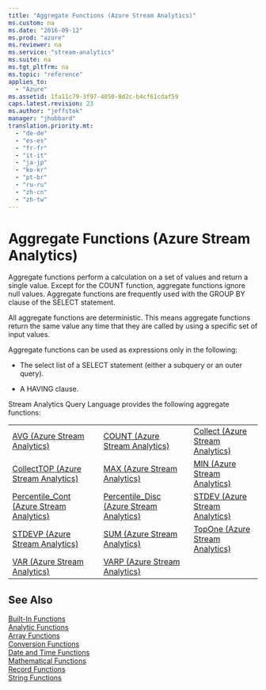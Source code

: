 ```yaml
---
title: "Aggregate Functions (Azure Stream Analytics)"
ms.custom: na
ms.date: "2016-09-12"
ms.prod: "azure"
ms.reviewer: na
ms.service: "stream-analytics"
ms.suite: na
ms.tgt_pltfrm: na
ms.topic: "reference"
applies_to: 
  - "Azure"
ms.assetid: 1fa11c79-3f97-4050-8d2c-b4cf61cdaf59
caps.latest.revision: 23
ms.author: "jeffstok"
manager: "jhubbard"
translation.priority.mt: 
  - "de-de"
  - "es-es"
  - "fr-fr"
  - "it-it"
  - "ja-jp"
  - "ko-kr"
  - "pt-br"
  - "ru-ru"
  - "zh-cn"
  - "zh-tw"
---
```

# Aggregate Functions (Azure Stream Analytics)
  Aggregate functions perform a calculation on a set of values and return a single value. Except for the COUNT function, aggregate functions ignore null values. Aggregate functions are frequently used with the GROUP BY clause of the SELECT statement.  
  
 All aggregate functions are deterministic. This means aggregate functions return the same value any time that they are called by using a specific set of input values.  
  
 Aggregate functions can be used as expressions only in the following:  
  
-   The select list of a SELECT statement (either a subquery or an outer query).  
  
-   A HAVING clause.  
  
 Stream Analytics Query Language provides the following aggregate functions:  
  
||||  
|-|-|-|  
|[AVG &#40;Azure Stream Analytics&#41;](../streamAnalyticsQueryLanguage/avg--azure-stream-analytics-.md)|[COUNT &#40;Azure Stream Analytics&#41;](../streamAnalyticsQueryLanguage/count--azure-stream-analytics-.md)|[Collect &#40;Azure Stream Analytics&#41;](../streamAnalyticsQueryLanguage/collect--azure-stream-analytics-.md)|
|[CollectTOP &#40;Azure Stream Analytics&#41;](../streamAnalyticsQueryLanguage/collecttop--azure-stream-analytics-.md)|[MAX &#40;Azure Stream Analytics&#41;](../streamAnalyticsQueryLanguage/max--azure-stream-analytics-.md)|[MIN &#40;Azure Stream Analytics&#41;](../streamAnalyticsQueryLanguage/min--azure-stream-analytics-.md)|
|[Percentile_Cont &#40;Azure Stream Analytics&#41;](../streamAnalyticsQueryLanguage/percentile_cont--azure-stream-analytics-.md)  | [Percentile_Disc &#40;Azure Stream Analytics&#41;](../streamAnalyticsQueryLanguage/percentile_disc--azure-stream-analytics-.md) |[STDEV &#40;Azure Stream Analytics&#41;](../streamAnalyticsQueryLanguage/stdev--azure-stream-analytics-.md)|
|[STDEVP &#40;Azure Stream Analytics&#41;](../streamAnalyticsQueryLanguage/stdevp--azure-stream-analytics-.md)|[SUM &#40;Azure Stream Analytics&#41;](../streamAnalyticsQueryLanguage/sum--azure-stream-analytics-.md)| [TopOne &#40;Azure Stream Analytics&#41;](../streamAnalyticsQueryLanguage/topone--azure-stream-analytics-.md)|
|[VAR &#40;Azure Stream Analytics&#41;](../streamAnalyticsQueryLanguage/var--azure-stream-analytics-.md)|[VARP &#40;Azure Stream Analytics&#41;](../streamAnalyticsQueryLanguage/varp--azure-stream-analytics-.md)|
  
## See Also  
 [Built-In Functions](../streamAnalyticsQueryLanguage/built-in-functions--azure-stream-analytics-.md)   
 [Analytic Functions](../streamAnalyticsQueryLanguage/analytic-functions--azure-stream-analytics-.md)   
 [Array Functions](../streamAnalyticsQueryLanguage/array-functions--stream-analytics-.md)   
 [Conversion Functions](../streamAnalyticsQueryLanguage/conversion-functions--azure-stream-analytics-.md)   
 [Date and Time Functions](../streamAnalyticsQueryLanguage/date-and-time-functions--azure-stream-analytics-.md)   
 [Mathematical Functions](../streamAnalyticsQueryLanguage/mathematical-functions--azure-stream-analytics-.md)   
 [Record Functions](../streamAnalyticsQueryLanguage/record-functions--azure-stream-analytics-.md)   
 [String Functions](../streamAnalyticsQueryLanguage/string-functions--azure-stream-analytics-.md)  
  
  